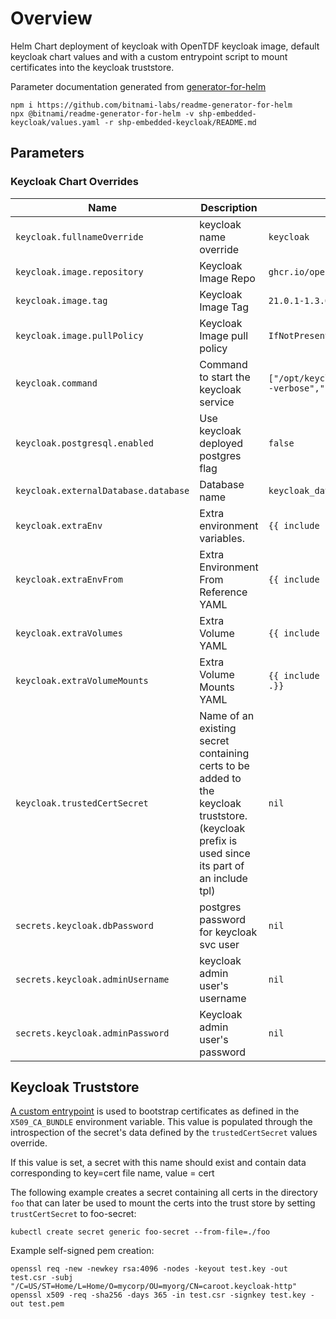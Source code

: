 # Overview
Helm Chart deployment of keycloak with OpenTDF keycloak image, default keycloak chart values and with a custom entrypoint
script to mount certificates into the keycloak truststore.

Parameter documentation generated from [generator-for-helm](https://github.com/bitnami-labs/readme-generator-for-helm)
```shell
npm i https://github.com/bitnami-labs/readme-generator-for-helm
npx @bitnami/readme-generator-for-helm -v shp-embedded-keycloak/values.yaml -r shp-embedded-keycloak/README.md
```

## Parameters

### Keycloak Chart Overrides

| Name                                 | Description                                                                                                                                    | Value                                                                          |
| ------------------------------------ | ---------------------------------------------------------------------------------------------------------------------------------------------- | ------------------------------------------------------------------------------ |
| `keycloak.fullnameOverride`          | keycloak name override                                                                                                                         | `keycloak`                                                                     |
| `keycloak.image.repository`          | Keycloak Image Repo                                                                                                                            | `ghcr.io/opentdf/keycloak`                                                     |
| `keycloak.image.tag`                 | Keycloak Image Tag                                                                                                                             | `21.0.1-1.3.0`                                                                 |
| `keycloak.image.pullPolicy`          | Keycloak Image pull policy                                                                                                                     | `IfNotPresent`                                                                 |
| `keycloak.command`                   | Command to start the keycloak service                                                                                                          | `["/opt/keycloak/custom_bin/kc_custom_entrypoint.sh","--verbose","start-dev"]` |
| `keycloak.postgresql.enabled`        | Use keycloak deployed postgres flag                                                                                                            | `false`                                                                        |
| `keycloak.externalDatabase.database` | Database name                                                                                                                                  | `keycloak_database`                                                            |
| `keycloak.extraEnv`                  | Extra environment variables.                                                                                                                   | `{{ include "shp.embedded.keycloak.extraEnv" . }}`                             |
| `keycloak.extraEnvFrom`              | Extra Environment From Reference YAML                                                                                                          | `{{ include "shp.embedded.keycloak.extraEnvFrom" . }}`                         |
| `keycloak.extraVolumes`              | Extra Volume YAML                                                                                                                              | `{{ include "shp.embedded.keycloak.extraVolumes" . }}`                         |
| `keycloak.extraVolumeMounts`         | Extra Volume Mounts YAML                                                                                                                       | `{{ include "shp.embedded.keycloak.extraVolumeMounts" .}}`                     |
| `keycloak.trustedCertSecret`         | Name of an existing secret containing certs to be added to the keycloak truststore. (keycloak prefix is used since its part of an include tpl) | `nil`                                                                          |
| `secrets.keycloak.dbPassword`        | postgres password for keycloak svc user                                                                                                        | `nil`                                                                          |
| `secrets.keycloak.adminUsername`     | keycloak admin user's username                                                                                                                 | `nil`                                                                          |
| `secrets.keycloak.adminPassword`     | Keycloak admin user's password                                                                                                                 | `nil`                                                                          |

## Keycloak Truststore
[A custom entrypoint](./kc_custom_entrypoint.sh) is used to bootstrap certificates as defined in the `X509_CA_BUNDLE`
environment variable.  This value is populated through the introspection of the secret's data defined by the `trustedCertSecret` values override.

If this value is set, a secret with this name should exist and contain data corresponding to key=cert file name, value = cert

The following example creates a secret containing all certs in the directory `foo` that
can later be used to mount the certs into the trust store by setting `trustCertSecret` to foo-secret:

```shell
kubectl create secret generic foo-secret --from-file=./foo
```

Example self-signed pem creation:
```shell
openssl req -new -newkey rsa:4096 -nodes -keyout test.key -out test.csr -subj "/C=US/ST=Home/L=Home/O=mycorp/OU=myorg/CN=caroot.keycloak-http"
openssl x509 -req -sha256 -days 365 -in test.csr -signkey test.key -out test.pem
```